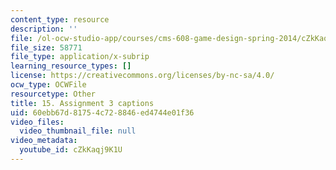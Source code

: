 ```yaml
---
content_type: resource
description: ''
file: /ol-ocw-studio-app/courses/cms-608-game-design-spring-2014/cZkKaqj9K1U_captions.webvtt
file_size: 58771
file_type: application/x-subrip
learning_resource_types: []
license: https://creativecommons.org/licenses/by-nc-sa/4.0/
ocw_type: OCWFile
resourcetype: Other
title: 15. Assignment 3 captions
uid: 60ebb67d-8175-4c72-8846-ed4744e01f36
video_files:
  video_thumbnail_file: null
video_metadata:
  youtube_id: cZkKaqj9K1U
---
```

